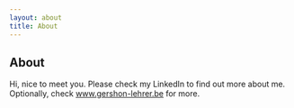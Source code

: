 ```yaml
---
layout: about
title: About
---
```


## About

Hi, nice to meet you.
Please check my LinkedIn to find out more about me. Optionally, check www.gershon-lehrer.be for more.
